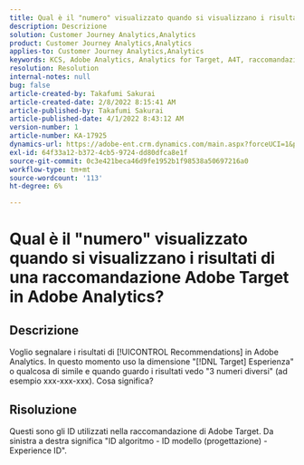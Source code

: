 ```yaml
---
title: Qual è il "numero" visualizzato quando si visualizzano i risultati di una raccomandazione Adobe Target in Adobe Analytics?
description: Descrizione
solution: Customer Journey Analytics,Analytics
product: Customer Journey Analytics,Analytics
applies-to: Customer Journey Analytics,Analytics
keywords: KCS, Adobe Analytics, Analytics for Target, A4T, raccomandazione
resolution: Resolution
internal-notes: null
bug: false
article-created-by: Takafumi Sakurai
article-created-date: 2/8/2022 8:15:41 AM
article-published-by: Takafumi Sakurai
article-published-date: 4/1/2022 8:43:12 AM
version-number: 1
article-number: KA-17925
dynamics-url: https://adobe-ent.crm.dynamics.com/main.aspx?forceUCI=1&pagetype=entityrecord&etn=knowledgearticle&id=5fe15f46-b788-ec11-93b0-00224805eb8d
exl-id: 64f33a12-b372-4cb5-9724-dd80dfca8e1f
source-git-commit: 0c3e421beca46d9fe1952b1f98538a50697216a0
workflow-type: tm+mt
source-wordcount: '113'
ht-degree: 6%

---
```


# Qual è il &quot;numero&quot; visualizzato quando si visualizzano i risultati di una raccomandazione Adobe Target in Adobe Analytics?

## Descrizione

Voglio segnalare i risultati di [!UICONTROL Recommendations] in Adobe Analytics. In questo momento uso la dimensione &quot;[!DNL Target] Esperienza&quot; o qualcosa di simile e quando guardo i risultati vedo &quot;3 numeri diversi&quot; (ad esempio xxx-xxx-xxx). Cosa significa?

## Risoluzione


Questi sono gli ID utilizzati nella raccomandazione di Adobe Target. Da sinistra a destra significa &quot;ID algoritmo - ID modello (progettazione) - Experience ID&quot;.
